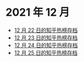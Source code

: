 # 2021 年 12 月

+ [12 月 22 日的知乎热榜存档](/2021-12/22)
+ [12 月 23 日的知乎热榜存档](/2021-12/23)
+ [12 月 24 日的知乎热榜存档](/2021-12/24)
+ [12 月 25 日的知乎热榜存档](/2021-12/25)
